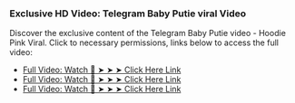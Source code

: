 ### Exclusive HD Video: Telegram Baby Putie viral Video

Discover the exclusive content of the Telegram Baby Putie video - Hoodie Pink Viral. Click to necessary permissions, links below to access the full video:

- [Full Video: Watch 👀 ➤ ➤ ➤ Click Here Link](https://fluencydepressing.com/wminabie?key=e3c5c0965b509599f0ef5875cf42e566)
- [Full Video: Watch 🔴 ➤ ➤ ➤ Click Here Link](https://download.tl/s7Il)
- [Full Video: Watch 🔴 ➤ ➤ ➤ Click Here Link](https://r-q-e.com/527460e88225903a7b9c/69f6996edc/?placementName=default)
